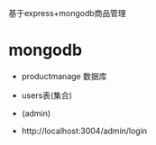 
基于express+mongodb商品管理
# mongodb

- productmanage  数据库

- users表(集合)
- (admin)
- http://localhost:3004/admin/login
